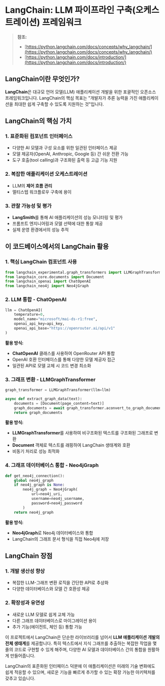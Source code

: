 # LangChain: LLM 파이프라인 구축(오케스트레이션) 프레임워크

> **참조:**
> - [https://python.langchain.com/docs/concepts/why_langchain/](https://python.langchain.com/docs/concepts/why_langchain/)
> - [https://python.langchain.com/docs/introduction/](https://python.langchain.com/docs/introduction/)

## LangChain이란 무엇인가?

**LangChain**은 대규모 언어 모델(LLM) 애플리케이션 개발을 위한 포괄적인 오픈소스 프레임워크입니다. LangChain의 핵심 목표는 "개발자가 추론 능력을 가진 애플리케이션을 최대한 쉽게 구축할 수 있도록 지원하는 것"입니다.

## LangChain의 핵심 가치

### 1. 표준화된 컴포넌트 인터페이스
- 다양한 AI 모델과 구성 요소를 위한 일관된 인터페이스 제공
- 모델 제공자(OpenAI, Anthropic, Google 등) 간 쉬운 전환 가능
- 도구 호출(tool calling)과 구조화된 출력 등 고급 기능 지원

### 2. 복잡한 애플리케이션 오케스트레이션
- LLM의 **제어 흐름 관리**
- 멀티스텝 워크플로우 구축에 용이

### 3. 관찰 가능성 및 평가
- **LangSmith**를 통해 AI 애플리케이션의 성능 모니터링 및 평가
- 프롬프트 엔지니어링과 모델 선택에 대한 통찰 제공
- 실제 운영 환경에서의 성능 추적

## 이 코드베이스에서의 LangChain 활용

### 1. 핵심 LangChain 컴포넌트 사용

```python
from langchain_experimental.graph_transformers import LLMGraphTransformer
from langchain_core.documents import Document
from langchain_openai import ChatOpenAI
from langchain_neo4j import Neo4jGraph
```

### 2. LLM 통합 - ChatOpenAI
```python
llm = ChatOpenAI(
    temperature=0, 
    model_name="microsoft/mai-ds-r1:free",
    openai_api_key=api_key,
    openai_api_base="https://openrouter.ai/api/v1"
)
```

**활용 방식:**
- **ChatOpenAI** 클래스를 사용하여 OpenRouter API 통합
- OpenAI 호환 인터페이스를 통해 다양한 모델 제공자 접근
- 일관된 API로 모델 교체 시 코드 변경 최소화

### 3. 그래프 변환 - LLMGraphTransformer
```python
graph_transformer = LLMGraphTransformer(llm=llm)

async def extract_graph_data(text):
    documents = [Document(page_content=text)]
    graph_documents = await graph_transformer.aconvert_to_graph_documents(documents)
    return graph_documents
```

**활용 방식:**
- **LLMGraphTransformer**를 사용하여 비구조화된 텍스트를 구조화된 그래프로 변환
- **Document** 객체로 텍스트를 래핑하여 LangChain 생태계와 호환
- 비동기 처리로 성능 최적화

### 4. 그래프 데이터베이스 통합 - Neo4jGraph
```python
def get_neo4j_connection():
    global neo4j_graph
    if neo4j_graph is None:
        neo4j_graph = Neo4jGraph(
            url=neo4j_uri,
            username=neo4j_username,
            password=neo4j_password
        )
    return neo4j_graph
```

**활용 방식:**
- **Neo4jGraph**로 Neo4j 데이터베이스와 통합
- LangChain의 그래프 문서 형식을 직접 Neo4j에 저장

## LangChain 장점

### 1. 개발 생산성 향상
- 복잡한 LLM-그래프 변환 로직을 간단한 API로 추상화
- 다양한 데이터베이스와 모델 간 호환성 제공

### 2. 확장성과 유연성
- 새로운 LLM 모델로 쉽게 교체 가능
- 다른 그래프 데이터베이스로 마이그레이션 용이
- 추가 기능(에이전트, 체인 등) 통합 가능

이 프로젝트에서 LangChain은 단순한 라이브러리를 넘어서 **LLM 애플리케이션 개발의 전체 생태계**를 제공합니다. 특히 텍스트에서 지식 그래프를 추출하는 복잡한 작업을 몇 줄의 코드로 구현할 수 있게 해주며, 다양한 AI 모델과 데이터베이스 간의 통합을 원활하게 만들어줍니다.

LangChain의 표준화된 인터페이스 덕분에 이 애플리케이션은 미래의 기술 변화에도 쉽게 적응할 수 있으며, 새로운 기능을 빠르게 추가할 수 있는 확장 가능한 아키텍처를 갖추고 있습니다.